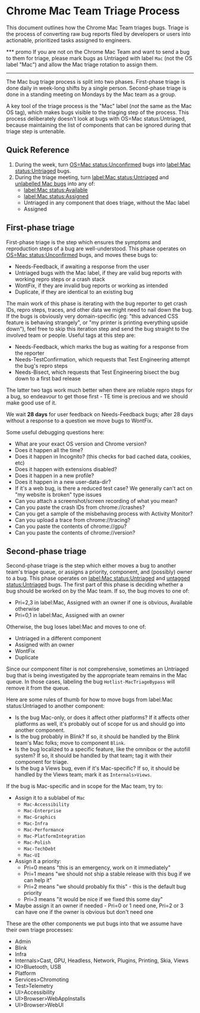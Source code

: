 # Chrome Mac Team Triage Process

This document outlines how the Chrome Mac Team triages bugs. Triage is the
process of converting raw bug reports filed by developers or users into
actionable, prioritized tasks assigned to engineers.

*** promo
If you are not on the Chrome Mac Team and want to send a bug to them for triage,
please mark bugs as Untriaged with label `Mac` (not the OS label "Mac") and
allow the Mac triage rotation to assign them.
***

The Mac bug triage process is split into two phases. First-phase triage is done
daily in week-long shifts by a single person. Second-phase triage is done in a
standing meeting on Mondays by the Mac team as a group.

A key tool of the triage process is the "Mac" label (*not* the same as the Mac
OS tag), which makes bugs visible to the triaging step of the process. This
process deliberately doesn't look at bugs with OS=Mac status:Untriaged, because
maintaining the list of components that can be ignored during that triage step
is untenable.

## Quick Reference

1. During the week, turn [OS=Mac status:Unconfirmed][unconfirmed] bugs into
   [label:Mac status:Untriaged][untriaged-m] bugs.
2. During the triage meeting, turn [label:Mac status:Untriaged][untriaged-m]
   and [unlabelled Mac bugs][untriaged-c] into any of:
    * [label:Mac status:Available][available]
    * [label:Mac status:Assigned][assigned]
    * Untriaged in any component that does triage, without the Mac label
    * Assigned

## First-phase triage

First-phase triage is the step which ensures the symptoms and reproduction steps
of a bug are well-understood. This phase operates on [OS=Mac
status:Unconfirmed][unconfirmed] bugs, and moves these bugs to:

* Needs-Feedback, if awaiting a response from the user
* Untriaged bugs with the Mac label, if they are valid bug reports with working
  repro steps or a crash stack
* WontFix, if they are invalid bug reports or working as intended
* Duplicate, if they are identical to an existing bug

The main work of this phase is iterating with the bug reporter to get crash IDs,
repro steps, traces, and other data we might need to nail down the bug. If the
bugs is obviously very domain-specific (eg: "this advanced CSS feature is
behaving strangely", or "my printer is printing everything upside down"), feel
free to skip this iteration step and send the bug straight to the involved team
or people. Useful tags at this step are:

* Needs-Feedback, which marks the bug as waiting for a response from the
  reporter
* Needs-TestConfirmation, which requests that Test Engineering attempt the bug's
  repro steps
* Needs-Bisect, which requests that Test Engineering bisect the bug down to a
  first bad release

The latter two tags work much better when there are reliable repro steps for a
bug, so endeavour to get those first - TE time is precious and we should make
good use of it.

We wait **28 days** for user feedback on Needs-Feedback bugs; after 28 days
without a response to a question we move bugs to WontFix.

Some useful debugging questions here:

* What are your exact OS version and Chrome version?
* Does it happen all the time?
* Does it happen in Incognito? (this checks for bad cached data, cookies, etc)
* Does it happen with extensions disabled?
* Does it happen in a new profile?
* Does it happen in a new user-data-dir?
* If it's a web bug, is there a reduced test case? We generally can't act on "my
  website is broken" type issues
* Can you attach a screenshot/screen recording of what you mean?
* Can you paste the crash IDs from chrome://crashes?
* Can you get a sample of the misbehaving process with Activity Monitor?
* Can you upload a trace from chrome://tracing?
* Can you paste the contents of chrome://gpu?
* Can you paste the contents of chrome://version?

## Second-phase triage

Second-phase triage is the step which either moves a bug to another team's
triage queue, or assigns a priority, component, and (possibly) owner to a bug.
This phase operates on [label:Mac status:Untriaged][untriaged-m] and [untagged
status:Untriaged][untriaged-c] bugs. The first part of this phase is deciding
whether a bug should be worked on by the Mac team. If so, the bug moves to one
of:

* Pri=2,3 in label:Mac, Assigned with an owner if one is obvious, Available
  otherwise
* Pri=0,1 in label:Mac, Assigned with an owner

Otherwise, the bug loses label:Mac and moves to one of:

* Untriaged in a different component
* Assigned with an owner
* WontFix
* Duplicate

Since our component filter is not comprehensive, sometimes an Untriaged bug
that is being investigated by the appropriate team remains in the Mac queue.
In those cases, labeling the bug `Hotlist-MacTriageBypass` will remove it from
the queue.

Here are some rules of thumb for how to move bugs from label:Mac
status:Untriaged to another component:

* Is the bug Mac-only, or does it affect other platforms? If it affects other
  platforms as well, it's probably out of scope for us and should go into
  another component.
* Is the bug probably in Blink? If so, it should be handled by the Blink
  team's Mac folks; move to component `Blink`.
* Is the bug localized to a specific feature, like the omnibox or the autofill
  system? If so, it should be handled by that team; tag it with their component
  for triage.
* Is the bug a Views bug, even if it's Mac-specific? If so, it should be handled
  by the Views team; mark it as `Internals>Views`.

If the bug is Mac-specific and in scope for the Mac team, try to:

* Assign it to a sublabel of `Mac`
    * `Mac-Accessibility`
    * `Mac-Enterprise`
    * `Mac-Graphics`
    * `Mac-Infra`
    * `Mac-Performance`
    * `Mac-PlatformIntegration`
    * `Mac-Polish`
    * `Mac-TechDebt`
    * `Mac-UI`
* Assign it a priority:
    * Pri=0 means "this is an emergency, work on it immediately"
    * Pri=1 means "we should not ship a stable release with this bug if we can
      help it"
    * Pri=2 means "we should probably fix this" - this is the default bug
      priority
    * Pri=3 means "it would be nice if we fixed this some day"
* Maybe assign it an owner if needed - Pri=0 or 1 need one, Pri=2 or 3 can have
  one if the owner is obvious but don't need one

These are the other components we put bugs into that we assume have their own
triage processes:
* Admin
* Blink
* Infra
* Internals>Cast, GPU, Headless, Network, Plugins, Printing, Skia, Views
* IO>Bluetooth, USB
* Platform
* Services>Chromoting
* Test>Telemetry
* UI>Accessibility
* UI>Browser>WebAppInstalls
* UI>Browser>WebUI

[unconfirmed]: https://bugs.chromium.org/p/chromium/issues/list?q=OS%3DMac%20status%3AUnconfirmed%20-component%3ABlink%2CEnterprise%2CInternals%3ENetwork%2CPlatform%3EDevtools%2CServices%3ESyncs%2CUI%3EBrowser%3EPasswords%20-label%3AMac-TriageBypass%20-label%3AHotlist-MacTriageBypass&can=2
[untriaged-m]: https://bugs.chromium.org/p/chromium/issues/list?q=has%3AMac%20status%3AUntriaged%20-label%3AMac-TriageBypass%20-label%3AHotlist-MacTriageBypass&can=2
[untriaged-c]: https://bugs.chromium.org/p/chromium/issues/list?q=OS%3DMac%20-OS%3DWindows%2CLinux%2CChrome%2CAndroid%2CiOS%20status%3AUntriaged%20-component%3AAdmin%2CBlink%2CInfra%2CInternals%3ECast%2CInternals%3EHeadless%2CInternals%3ENetwork%2CInternals%3EPlugins%3EPDF%2CInternals%3EPrinting%2CInternals%3ESkia%2CInternals%3EUpdater%2CInternals%3EViews%2CIO%3EBluetooth%2CIO%3EUSB%2CPlatform%2CServices%3EChromoting%2CTest%3ETelemetry%2CUI%3EBrowser%3EWebAppInstalls%2CPlatform%3EWebAppProvider%2CUI%3EBrowser%3EWebUI%2CInternals%3EGPU%2CEnterprise%2CUI%3EBrowser%3ESharing%2CUI%3EAccessibility%2CInternals%3EGPU%20-label%3AMac-TriageBypass%20-label%3AHotlist-MacTriageBypass&can=2
[available]: https://bugs.chromium.org/p/chromium/issues/list?q=has%3AMac%20status%3AAvailable&can=2
[assigned]: https://bugs.chromium.org/p/chromium/issues/list?q=has%3AMac%20status%3AAssigned&can=2
